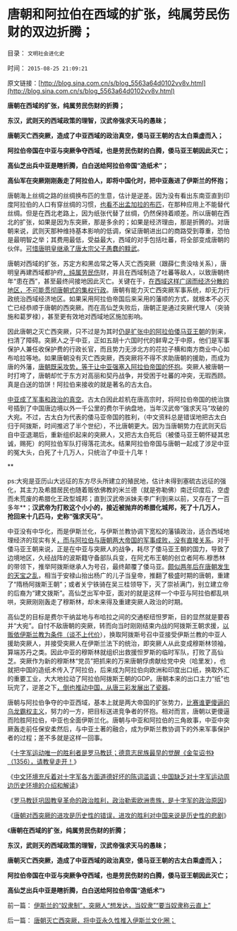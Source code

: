 # 唐朝和阿拉伯在西域的扩张，纯属劳民伤财的双边折腾；

目录： `文明社会进化史` 

时间： `2015-08-25 21:09:21` 

原文链接：[http://blog.sina.com.cn/s/blog_5563a64d0102vv8v.html](http://blog.sina.com.cn/s/blog_5563a64d0102vv8v.html)

**唐朝在西域的扩张，纯属劳民伤财的折腾；**

**东汉，武则天的西域政策的理智，汉武帝强求天马的愚昧；**

**唐朝灭亡西突厥，造成了中亚西域的政治真空，倭马亚王朝的古太白乘虚而入；**

**阿拉伯帝国在中亚与突厥争夺西域，也是劳民伤财的白腾，倭马亚王朝因此灭亡；**

**高仙芝出兵中亚是瞎折腾，白白送给阿拉伯帝国“造纸术”；**

**高仙军在突厥刚刚轰走了阿拉伯人，即将中国化时，把中亚轰进了伊斯兰的怀抱；**



唐朝海上丝绸之路的丝绸换布匹的生意，估计是逆差。因为没有看出东南亚直到印度阿拉伯的人口有穿丝绸的习惯，[也看不出孟加拉的布匹](../../../2012/1/15/孟加拉是世界富裕总冠军，海上丝绸之路的终点.md)，在那种应用上不能替代丝绸。但是在西北老路上，因为纸张代替了丝绸，仍然保持着顺差。所以唐朝在西北的扩张，如果是因为东突厥，那是多余的；如果是经济理由，那是折腾的。对唐朝来说，武则天那种维持基本影响的低调，保证唐朝进出口的商路受到尊重，恐怕是最明智之举；其费用最低，受益最大，西域的对手包括吐蕃，将全部变成唐朝的伙伴。[可惜唐明皇继承了唐太宗父子愚蠢的黩武](../../../2014/9/16/日本历史的脉络，从大和国到平安王朝.md)。

唐朝对西域的扩张，苏定方和黑齿常之等人灭亡西突厥（跟薛仁贵没啥关系），唐明皇再建西域都护府[，纯属劳民伤](../../../2009/10/1/主权分裂症的病因，处方和毒药.md)财，并且在西域制造了吐蕃等敌人，以致唐朝终年“患在西”，甚至最终间接地因此灭亡。关键在于，[在西域这样广阔而经济分散的地区，不可能贯彻唐朝式的集权行政](../../../2012/3/22/地方主义有天然向心力，联邦制最合理.md)。唐朝有能力灭亡西突厥军事系统，却无力行政统治西域经济地区。如果采用阿拉伯帝国后来采用的藩顺的方式，就根本不必灭亡已经恭顺于唐朝的西突厥。而在高仙芝失败后，唐朝正是通过突厥代理人（突骑施和葛罗禄），甚至更有效地对西域地区施加影响。

因此唐朝之灭亡西突厥，只不过是为其时[仍是扩张中的阿拉伯倭马亚王朝](../../../2010/5/22/阿拉伯帝国崛起和王朝灭亡的内因.md)的到来，扫清了障碍。突厥人之于中亚，正如五胡十六国时代的鲜卑之于中原，他们是军事保护人兼任收保护费的行政长官，而且势力无涉北方的花拉子横和南方商业中心如布哈拉等地。如果唐朝没有灭亡西突厥，西突厥将不得不求助唐朝的援助，而成为唐的外藩，[唐朝既采攻势，等于让中亚强塞入阿拉伯帝国的怀抱](../../../2009/12/15/好战必亡，忘战必危.md)。突厥人被唐朝一时打垮了，唐朝却忙于东方对高丽和契丹战争，并受困于吐蕃的冲突，无瑕西顾。真是白送的馅饼！阿拉伯来接收的就是著名的古太白。

[中亚成了军事和政治的真空](../../../2015/8/24/唐朝灭亡西突厥，将中亚永久性推入伊斯兰文化圈；.md)。古太白因此趁机在唐高宗时，将阿拉伯帝国的统治旗号插到了中国唐边境以外一千公里的费尔干纳盘地，当年汉武帝“强求天马”攻破的大宛。不过，古太白为代表的倭马亚帝国的胜利，（中文资料总是错误地把古太白归于阿拨斯，时间推迟了半个世纪），不比唐朝更大。因为当唐朝势力在武则天后自中亚退潮后，重新组织起来的突厥人，又把古太白死后（被倭马亚王朝怀疑其忠诚，赐死）的阿拉伯军队打得落花流水。结果阿拉伯帝国与唐朝一起成了涉足中亚的冤大头，白死了十几万人，只统治了中亚十几年！

**

ps:大宛是亚历山大远征的东方尽头所建立的殖民地，估计未得到塞硫古远征的强化，其主力及希腊居民也随着贩依佛教的米兰德（就是弥勒佛）南迁印度后，空虚而未荒废的希腊化王政型城邦；直到汉武帝派妹夫李广利到来以前，又存在了一百多年**；**汉武帝为打败这个小小的，接近被抛弃的希腊化城邦，死了十几万人，抢回来十几匹马，史称“强求天马”**。

中亚没有中华化，而是伊斯兰化，与伊斯兰教协调下宽松的藩镇政治，适合西域地理经济的现实有关[，而与阿拉伯与唐朝两大帝国的军事成败，没有直接关系](../../../2010/4/6/文明之初军事不是主旋律；英雄历史地位是“无足轻重“.md)。对于倭马亚王朝来说，正是在中亚与突厥人的战争，耗尽了倭马亚王朝的国力，导致了边境地区，久经战阵的波斯籍守备部队兵变，在阿尤布王朝的创立者阿布.穆悉林的带领下，推举阿拨斯继承人为号召，最终颠覆了倭马亚。[颇似两年后在唐朝发生的天宝之乱](../../../2014/1/3/安史之乱的失败者和真正的胜利者.md)，相当于安禄山抬出杨广的儿子当皇帝，推翻了极盛时期的唐朝，重建了“隋杨阿拨斯王朝”；或者关宁铁骑在吴三桂领导下，灭了崇祯满门，别立建立帝的后裔为“建文拨斯”。高仙芝出军中亚，面对的就是这样一个中亚与阿拉伯都乱哄哄，突厥刚刚轰走了穆斯林，却未来得及重建突厥人政治的时期。

高仙芝的目标是费尔干纳盆地与布哈拉之间的交通枢纽怛罗斯，目的显然就是要吞并“大宛”。自忖不敌唐朝的突厥，转而向当时刚刚结束内战的阿拨斯王朝求援，[以贩依伊斯兰教为条件（谈不上代价](../../../2013/4/20/中国公众对基督教还缺乏了解.md)），换取阿拨斯号召中亚接受伊斯兰教的中亚人援助突厥人，并接受突厥人在伊斯兰法下的统治，即突厥人从此变成穆斯林领袖，算端苏丹之类。因此中亚的穆斯林就组织出救援怛罗斯的临时军队，打败了高仙芝。突厥作为新的穆斯林“党员”把抓来的万来唐朝俘虏献给党中央（哈里发），也就把中国的造纸术传入了阿拉伯，后来成为阿拉伯向欧洲和印度出口纸，换取外汇的重要工业，大大地拉动了阿拉伯阿拨斯王朝的GDP。唐朝本来的出口主力“纸”也玩完了，逆差之下[，倒也推动中国，从唐三彩发展出了瓷器](../../../2010/5/31/中国真正有价值的四大发明.md)。

唐朝与阿拉伯争夺的中亚西域，基本上就是两大帝国的扩张势力，[比赛谁更傻逼的乌龙霸权主义](../../../2009/10/1/大国霸权主义阻碍中国和平崛起.md)，努力的一方，把目标送进竞争者的怀抱。相对而言，唐朝以更傻逼而险胜阿拉伯，中亚也全面伊斯兰化。唐朝与中亚和阿拉伯的三角故事，中亚中突厥轰走前任保安柔然后，与中亚土著的融合，成为伊斯兰教协调下的外来军事保护者的过程；差不多就是这样一回事。

《[十字军运动唯一的胜利者是罗马教廷；德意志民族最早的觉醒《金玺诏书》（1356），请教皇走开！](../../../2011/9/2/十字军运动“示形于外实侵于内”.md)》

《[中文环境充斥着对十字军各方面道德好坏的陈词滥调；中国缺乏对十字军运动周边历史环境的介绍和解读](../../../2015/8/22/十字军运动是世界历史关键的转折点；.md)》

《[罗马教廷巩固教皇革命的政治胜利，政治勒索欧洲贵族，是十字军的政治原因](../../../2015/8/23/十字军运动的几个原因和后果，兼谈南意大利诺曼王国.md)》

《[唐朝对西突厥的进攻是历史性的错误，进攻的胜利对中国来说是历史性的悲剧](../../../2015/8/24/唐朝灭亡西突厥，将中亚永久性推入伊斯兰文化圈；.md)》

《**唐朝在西域的扩张，纯属劳民伤财的折腾；**

**东汉，武则天的西域政策的理智，汉武帝强求天马的愚昧；**

**唐朝灭亡西突厥，造成了中亚西域的政治真空，倭马亚王朝的古太白乘虚而入；**

**阿拉伯帝国在中亚与突厥争夺西域，也是劳民伤财的白腾，倭马亚王朝因此灭亡；**

**高仙芝出兵中亚是瞎折腾，白白送给阿拉伯帝国“造纸术”**》

前一篇： [伊斯兰的“奴隶制”，突厥人“想发达，当奴隶”“要当奴隶称云直上”](../../../2015/8/26/伊斯兰的“奴隶制”，突厥人“想发达，当奴隶”“要当奴隶称云直上”.md)

后一篇： [唐朝灭亡西突厥，将中亚永久性推入伊斯兰文化圈；](../../../2015/8/24/唐朝灭亡西突厥，将中亚永久性推入伊斯兰文化圈；.md)

